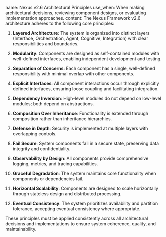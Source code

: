 name: Nexus v2.6 Architectural Principles
use_when: When making architectural decisions, reviewing component designs, or evaluating implementation approaches.
content: 
The Nexus Framework v2.6 architecture adheres to the following core principles:

1. **Layered Architecture**: The system is organized into distinct layers (Interface, Orchestration, Agent, Cognitive, Integration) with clear responsibilities and boundaries.

2. **Modularity**: Components are designed as self-contained modules with well-defined interfaces, enabling independent development and testing.

3. **Separation of Concerns**: Each component has a single, well-defined responsibility with minimal overlap with other components.

4. **Explicit Interfaces**: All component interactions occur through explicitly defined interfaces, ensuring loose coupling and facilitating integration.

5. **Dependency Inversion**: High-level modules do not depend on low-level modules; both depend on abstractions.

6. **Composition Over Inheritance**: Functionality is extended through composition rather than inheritance hierarchies.

7. **Defense in Depth**: Security is implemented at multiple layers with overlapping controls.

8. **Fail Secure**: System components fail in a secure state, preserving data integrity and confidentiality.

9. **Observability by Design**: All components provide comprehensive logging, metrics, and tracing capabilities.

10. **Graceful Degradation**: The system maintains core functionality when components or dependencies fail.

11. **Horizontal Scalability**: Components are designed to scale horizontally through stateless design and distributed processing.

12. **Eventual Consistency**: The system prioritizes availability and partition tolerance, accepting eventual consistency where appropriate.

These principles must be applied consistently across all architectural decisions and implementations to ensure system coherence, quality, and maintainability.
